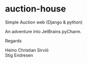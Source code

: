 auction-house
=============

Simple Auction web (Django &amp; python)

An adventure into JetBrains pyCharm. 

Regards 

Heino Christian Sirviö <br>
Stig Endresen

